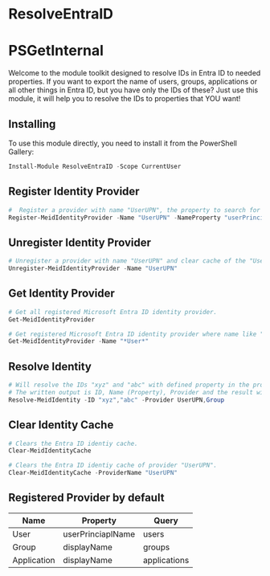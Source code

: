 ﻿# ResolveEntraID

# PSGetInternal

Welcome to the module toolkit designed to resolve IDs in Entra ID to needed properties.
If you want to export the name of users, groups, applications or all other things in Entra ID, but you have only the IDs of these?
Just use this module, it will help you to resolve the IDs to properties that YOU want!  

## Installing

To use this module directly, you need to install it from the PowerShell Gallery:

```powershell
Install-Module ResolveEntraID -Scope CurrentUser
```

## Register Identity Provider

```powershell
#  Register a provider with name "UserUPN", the property to search for "userPrincipalName" with the query "users".
Register-MeidIdentityProvider -Name "UserUPN" -NameProperty "userPrincipalName" -Query "users"
```

## Unregister Identity Provider

```powershell
# Unregister a provider with name "UserUPN" and clear cache of the "UserUPN" provider.
Unregister-MeidIdentityProvider -Name "UserUPN"
```

## Get Identity Provider

```powershell
# Get all registered Microsoft Entra ID identity provider.
Get-MeidIdentityProvider
```
```powershell
# Get registered Microsoft Entra ID identity provider where name like "*User*".
Get-MeidIdentityProvider -Name "*User*"
```

## Resolve Identity

```powershell
# Will resolve the IDs "xyz" and "abc" with defined property in the providers "UserUPN" and "Group".
# The written output is ID, Name (Property), Provider and the result will be written in the cache.
Resolve-MeidIdentity -ID "xyz","abc" -Provider UserUPN,Group
```

## Clear Identity Cache

```powershell
# Clears the Entra ID identiy cache.
Clear-MeidIdentityCache
```
```powershell
# Clears the Entra ID identiy cache of provider "UserUPN".
Clear-MeidIdentityCache -ProviderName "UserUPN"
```

## Registered Provider by default

| Name        | Property          | Query        |
| ----------- | ----------------- | ------------ |
| User        | userPrinciaplName | users        |
| Group       | displayName       | groups       |
| Application | displayName       | applications |